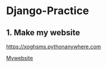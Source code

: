 # Django-Practice

## 1. Make my website

https://xoghsms.pythonanywhere.com

[Mywebsite](https://xoghsms.pythonanywhere.com, "My website")
